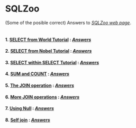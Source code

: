 # SQLZoo
(Some of the posible correct) Answers to [*SQLZoo web page*](https://sqlzoo.net/wiki/SQL_Tutorial).
<br></br>

#### 1. [SELECT from World Tutorial](https://sqlzoo.net/wiki/SELECT_from_WORLD_Tutorial) **:** [*Answers*](SELECT_from_WORLD_Tutorial_answers.md)

#### 2. [SELECT from Nobel Tutorial](https://sqlzoo.net/wiki/SELECT_from_Nobel_Tutorial) **:** [*Answers*](SELECT_from_Nobel_Tutorial_answers.md)

#### 3. [SELECT within SELECT Tutorial](https://sqlzoo.net/wiki/SELECT_within_SELECT_Tutorial) **:** [*Answers*](SELECT_within_SELECT_Tutorial_answers.md)

#### 4. [SUM and COUNT](https://sqlzoo.net/wiki/SUM_and_COUNT) **:** [*Answers*](SUM_and_COUNT_answers.md)

#### 5. [The JOIN operation](https://sqlzoo.net/wiki/The_JOIN_operation) **:** [*Answers*](The_JOIN_operation_answers.md)

#### 6. [More JOIN operations](https://sqlzoo.net/wiki/More_JOIN_operations) **:** [*Answers*](More_JOIN_operations_answers.md)

#### 7. [Using Null](https://sqlzoo.net/wiki/Using_Null) **:** [*Answers*](Using_Null_answers.md)

#### 8. [Self join](https://sqlzoo.net/wiki/Self_join) **:** [*Answers*](Self_join_answers.md)
